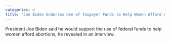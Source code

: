 ```yaml
---
categories: d
title: "Joe Biden Endorses Use of Taxpayer Funds to Help Women Afford Abortions"
---
```

President Joe Biden said he would support the use of federal funds to help women afford abortions, he revealed in an interview.